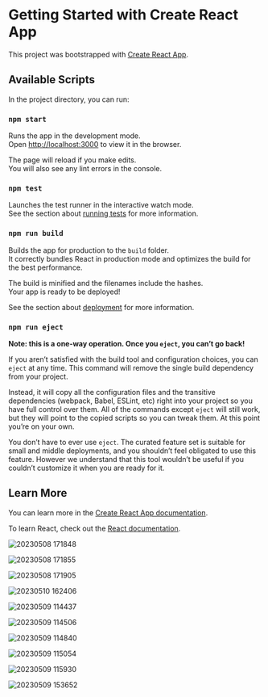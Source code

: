 # Getting Started with Create React App

This project was bootstrapped with [Create React App](https://github.com/facebook/create-react-app).

## Available Scripts

In the project directory, you can run:

### `npm start`

Runs the app in the development mode.\
Open [http://localhost:3000](http://localhost:3000) to view it in the browser.

The page will reload if you make edits.\
You will also see any lint errors in the console.

### `npm test`

Launches the test runner in the interactive watch mode.\
See the section about [running tests](https://facebook.github.io/create-react-app/docs/running-tests) for more information.

### `npm run build`

Builds the app for production to the `build` folder.\
It correctly bundles React in production mode and optimizes the build for the best performance.

The build is minified and the filenames include the hashes.\
Your app is ready to be deployed!

See the section about [deployment](https://facebook.github.io/create-react-app/docs/deployment) for more information.

### `npm run eject`

**Note: this is a one-way operation. Once you `eject`, you can’t go back!**

If you aren’t satisfied with the build tool and configuration choices, you can `eject` at any time. This command will remove the single build dependency from your project.

Instead, it will copy all the configuration files and the transitive dependencies (webpack, Babel, ESLint, etc) right into your project so you have full control over them. All of the commands except `eject` will still work, but they will point to the copied scripts so you can tweak them. At this point you’re on your own.

You don’t have to ever use `eject`. The curated feature set is suitable for small and middle deployments, and you shouldn’t feel obligated to use this feature. However we understand that this tool wouldn’t be useful if you couldn’t customize it when you are ready for it.

## Learn More

You can learn more in the [Create React App documentation](https://facebook.github.io/create-react-app/docs/getting-started).

To learn React, check out the [React documentation](https://reactjs.org/).

![20230508 171848](https://user-images.githubusercontent.com/16601623/236929661-45aee2c0-0552-45e5-8b80-9256a301d028.jpg)

![20230508 171855](https://user-images.githubusercontent.com/16601623/236929690-67d376a3-6ac5-45a2-8660-240ce1c1185b.jpg)

![20230508 171905](https://user-images.githubusercontent.com/16601623/236929717-c2bf873a-6da5-434d-ae99-d343abc577b8.jpg)

![20230510 162406](https://github.com/NogueiraJr/PageInspectionChallenge/assets/16601623/6e13d797-6c41-4be7-880a-06f8a5513979)

![20230509 114437](https://github.com/NogueiraJr/PageInspectionChallenge/assets/16601623/f60878ff-795b-4dd0-8c13-c12393d272c3)

![20230509 114506](https://github.com/NogueiraJr/PageInspectionChallenge/assets/16601623/217ae3a4-c181-47b3-8788-b733c197a2f2)

![20230509 114840](https://github.com/NogueiraJr/PageInspectionChallenge/assets/16601623/10b73d6c-4af7-4521-8112-3cf33ed47613)

![20230509 115054](https://github.com/NogueiraJr/PageInspectionChallenge/assets/16601623/6ef793f2-6ea3-4e7b-94c5-890a86a5b431)

![20230509 115930](https://github.com/NogueiraJr/PageInspectionChallenge/assets/16601623/943099e0-a29d-4955-8963-9cc9cf3417e4)

![20230509 153652](https://github.com/NogueiraJr/PageInspectionChallenge/assets/16601623/842a51af-0538-418c-9f7f-56ed3fcf37bd)

